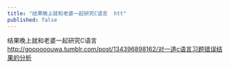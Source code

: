 ```yaml
---
title: "结果晚上就和老婆一起研究C语言  htt"
published: false
---
```

结果晚上就和老婆一起研究C语言  http://goooooouwa.tumblr.com/post/134396898162/对一道c语言习题错误结果的分析

